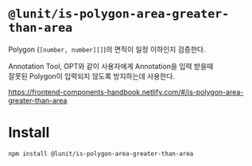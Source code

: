 # `@lunit/is-polygon-area-greater-than-area`

Polygon (`[number, number][]`)의 면적이 일정 이하인지 검증한다.

Annotation Tool, OPT와 같이 사용자에게 Annotation을 입력 받을때  
잘못된 Polygon이 입력되지 않도록 방지하는데 사용한다.

<https://frontend-components-handbook.netlify.com/#/is-polygon-area-greater-than-area>

# Install

```sh
npm install @lunit/is-polygon-area-greater-than-area
```
